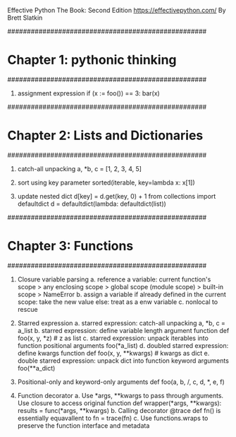 Effective Python The Book: Second Edition
https://effectivepython.com/
By Brett Slatkin


###################################################
# Chapter 1: pythonic thinking
###################################################
1. assignment expression
    if (x := foo()) == 3:
        bar(x)

###################################################
# Chapter 2: Lists and Dictionaries
###################################################
1. catch-all unpacking
    a, *b, c = [1, 2, 3, 4, 5]

2. sort using key parameter
    sorted(iterable, key=lambda x: x[1])

3. update nested dict
    d[key] = d.get(key, 0) + 1
    from collections import defaultdict
    d = defaultdict(lambda: defaultdict(list))


###################################################
# Chapter 3: Functions
###################################################
1. Closure variable parsing 
    a. reference a variable: 
        current function's scope > 
        any enclosing scope >
        global scope (module scope) >
        built-in scope >
        NameError
    b. assign a variable
        if already defined in the current scope:
            take the new value
        else:
            treat as a enw variable
    c. nonlocal to rescue

2. Starred expression
    a. starred expression: catch-all unpacking
        a, *b, c = a_list
    b. starred expression: define variable length argument function
        def foo(x, y, *z) # z as list
    c. starred expression: unpack iterables into function positional arguments
        foo(*a_list)
    d. doubled starred expression: define kwargs function
        def foo(x, y, **kwargs) # kwargs as dict
    e. double starred expression: unpack dict into function keyword arguments
        foo(**a_dict)

3. Positional-only and keyword-only arguments
    def foo(a, b, /, c, d, *, e, f)

4. Function decorator
    a. Use *args, **kwargs to pass through arguments. Use closure to access original function
        def wrapper(*args, **kwargs):
            results = func(*args, **kwargs)
    b. Calling decorator 
            @trace
            def fn()
        is essentially equavallent to
            fn = trace(fn)
    c. Use functions.wraps to preserve the function interface and metadata
